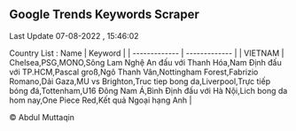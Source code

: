 

## Google Trends Keywords Scraper 
 
Last Update 07-08-2022 , 15:46:02

Country List :
 Name  | Keyword |
| ------------- | ------------- |
| VIETNAM | Chelsea,PSG,MONO,Sông Lam Nghệ An đấu với Thanh Hóa,Nam Định đấu với TP.HCM,Pascal groß,Ngô Thanh Vân,Nottingham Forest,Fabrizio Romano,Dải Gaza,MU vs Brighton,Truc tiep bong da,Liverpool,Trực tiếp bóng đá,Tottenham,U16 Đông Nam Á,Bình Định đấu với Hà Nội,Lich bong da hom nay,One Piece Red,Kết quả Ngoại hạng Anh |



© Abdul Muttaqin 
